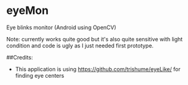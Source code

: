 eyeMon
======


Eye blinks monitor (Android using OpenCV)

Note: currently works quite good but it's also quite sensitive with light condition and code is ugly as I just needed first prototype.

##Credits:
- This application is using https://github.com/trishume/eyeLike/ for finding eye centers


